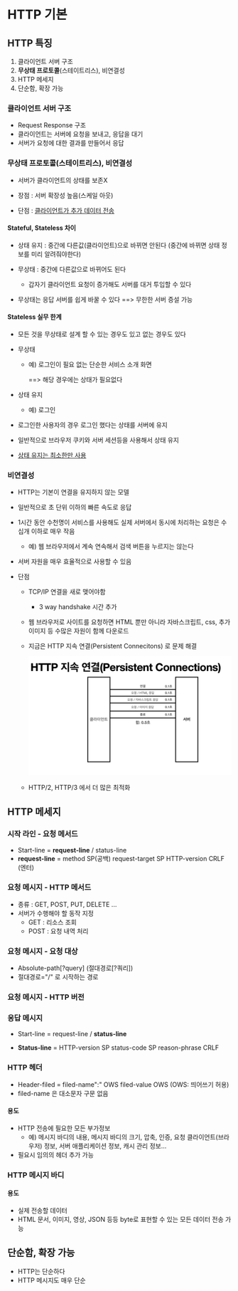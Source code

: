# HTTP 기본

## HTTP 특징

1. 클라이언트 서버 구조
2. **무상태 프로토콜**(스테이트리스), 비연결성
3. HTTP 메세지
4. 단순함, 확장 가능



### 클라이언트 서버 구조

- Request Response 구조
- 클라이언트는 서버에 요청을 보내고, 응답을 대기
- 서버가 요청에 대한 결과를 만들어서 응답

### 무상태 프로토콜(스테이트리스), 비연결성

- 서버가 클라이언트의 상태를 보존X

- 장점 : 서버 확장성 높음(스케일 아웃)
- 단점 : <u>클라이언트가 추가 데이터 전송</u>

#### Stateful, Stateless 차이

- 상태 유지 : 중간에 다른값(클라이언트)으로 바뀌면 안된다
(중간에 바뀌면 상태 정보를 미리 알려줘야한다)

- 무상태 : 중간에 다른값으로 바뀌어도 된다
	- 갑자기 클라이언트 요청이 증가해도 서버를 대거 투입할 수 있다
  

* 무상태는 응답 서버를 쉽게 바꿀 수 있다 ==> 무한한 서버 증설 가능



#### Stateless 실무 한계

- 모든 것을 무상태로 설계 할 수 있는 경우도 있고 없는 경우도 있다

- 무상태

  - 예) 로그인이 필요 없는 단순한 서비스 소개 화면

    ==> 해당 경우에는 상태가 필요없다

- 상태 유지

  - 예) 로그인

- 로그인한 사용자의 경우 로그인 했다는 상태를 서버에 유지

- 일반적으로 브라우저 쿠키와 서버 세션등을 사용해서 상태 유지

- <u>상태 유지는 최소한만 사용</u>



### 비연결성

- HTTP는 기본이 연결을 유지하지 않는 모델
- 일반적으로 초 단위 이하의 빠른 속도로 응답
- 1시간 동안 수천명이 서비스를 사용해도 실제 서버에서 동시에 처리하는 요청은 수십개 이하로 매우 작음
  - 예) 웹 브라우저에서 계속 연속해서 검색 버튼을 누르지는 않는다
- 서버 자원을 매우 효율적으로 사용할 수 있음

- 단점

  - TCP/IP 연결을 새로 맺어야함

    - 3 way handshake 시간 추가

  - 웹 브라우저로 사이트를 요청하면 HTML 뿐만 아니라 자바스크립트, css, 추가 이미지 등 수많은 자원이 함께 다운로드

  - 지금은 HTTP 지속 연결(Persistent Connecitons) 로 문제 해결

    ![스크린샷 2021-11-03 오전 12.16.01](img/PersistentConnections.png)

  - HTTP/2, HTTP/3 에서 더 많은 최적화





## HTTP 메세지

### 시작 라인 - 요청 메서드

- Start-line = **request-line** / status-line
- **request-line** = method SP(공백) request-target SP HTTP-version CRLF (엔터)



### 요청 메시지 - HTTP 메서드

- 종류 : GET, POST, PUT, DELETE ...
- 서버가 수행해야 할 동작 지정
  - GET : 리소스 조회
  - POST : 요청 내역 처리



### 요청 메시지 - 요청 대상

- Absolute-path[?query] (절대경로[?쿼리])
- 절대경로="/" 로 시작하는 경로



### 요청 메시지 - HTTP 버전



### 응답 메시지

- Start-line = request-line / **status-line**

- **Status-line** = HTTP-version SP status-code SP reason-phrase CRLF



### HTTP 헤더

- Header-filed = filed-name":" OWS filed-value OWS (OWS: 띄어쓰기 허용)
- filed-name 은 대소문자 구문 없음

#### 용도

- HTTP 전송에 필요한 모든 부가정보
  - 예) 메시지 바디의 내용, 메시지 바디의 크기, 압축, 인증, 요청 클라이언트(브라우저) 정보, 서버 애플리케이션 정보, 캐시 관리 정보...
- 필요시 임의의 헤더 추가 가능



### HTTP 메시지 바디

#### 용도

- 실제 전송할 데이터
- HTML 문서, 이미지, 영상, JSON 등등 byte로 표현할 수 있는 모든 데이터 전송 가능





## 단순함, 확장 가능

- HTTP는 단순하다
- HTTP 메시지도 매우 단순

